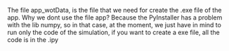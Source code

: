 The file app_wotData, is the file that we need for create the .exe file of the app.
Why we dont use the file app? Because the PyInstaller has a problem with the lib numpy, so in that case, at the moment, we just have in mind to run only 
the code of the simulation, if you want to create a exe file, all the code is in the .ipy
